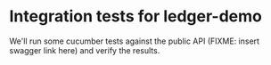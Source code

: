 # Integration tests for ledger-demo

We'll run some cucumber tests against the public API (FIXME: insert swagger link here) and verify the results.